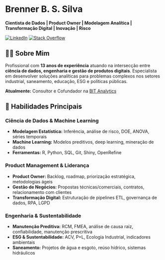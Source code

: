 # Brenner B. S. Silva

**Cientista de Dados | Product Owner | Modelagem Analítica | Transformação Digital | Inovação | Risco**

[![LinkedIn](https://img.shields.io/badge/LinkedIn-0077B5?style=for-the-badge&logo=linkedin&logoColor=white)](http://www.linkedin.com/in/brennerbiasi)
[![Stack Overflow](https://img.shields.io/badge/Stack_Overflow-FE7A16?style=for-the-badge&logo=stack-overflow&logoColor=white)](https://stackoverflow.com/users/9699371/bbiasi)

## 👨‍💻 Sobre Mim

Profissional com **13 anos de experiência** atuando na intersecção entre **ciência de dados, engenharia e gestão de produtos digitais**. Especialista em desenvolver soluções analíticas para problemas complexos nos setores industrial, saneamento, educação, ESG e políticas públicas.

**Atualmente:** Consultor e Cofundador na [BIT Analytics](https://bitanalytics.dev.br)

## 🚀 Habilidades Principais

### **Ciência de Dados & Machine Learning**
- **Modelagem Estatística:** Inferência, análise de risco, DOE, ANOVA, séries temporais
- **Machine Learning:** Modelos preditivos, deep learning, mineração de dados
- **Ferramentas:** R, Python, SQL, Git, Shiny, OpenRefine

### **Product Management & Liderança**
- **Product Owner:** Backlog, roadmap, priorização estratégica, metodologias ágeis
- **Gestão de Negócios:** Propostas técnicas/comerciais, contratos, relacionamento com clientes
- **Transformação Digital:** Estruturação de pipelines ETL, governança de dados, RPA, LGPD

### **Engenharia & Sustentabilidade**
- **Manutenção Preditiva:** RCM, FMEA, análise de causa raiz, confiabilidade, manutenção prescritiva
- **ESG & Sustentabilidade:** ACV, P+L, Ecologia Industrial, indicadores ambientais
- **Saneamento:** Projetos de água e esgoto, reúso hídrico, sistemas hidráulicos
